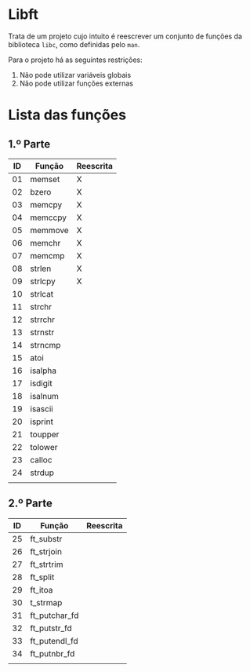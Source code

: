 # Libft

Trata de um projeto cujo intuito é reescrever um conjunto de funções da 
biblioteca `libc`, como definidas pelo `man`.

Para o projeto há as seguintes restrições:
1. Não pode utilizar variáveis globais 
2. Não pode utilizar funções externas


# Lista das funções 

## 1.º Parte

|ID|Função|Reescrita|
|---|---|---|
|01|memset|X|
|02|bzero|X|
|03|memcpy|X|
|04|memccpy|X|
|05|memmove|X|
|06|memchr|X|
|07|memcmp|X|
|08|strlen|X|
|09|strlcpy|X|
|10|strlcat| |
|11|strchr| |
|12|strrchr| |
|13|strnstr| |
|14|strncmp| |
|15|atoi| |
|16|isalpha| |
|17|isdigit| |
|18|isalnum| |
|19|isascii| |
|20|isprint| |
|21|toupper| |
|22|tolower| |
|23|calloc| |
|24|strdup| |
| |||

## 2.º Parte


|ID|Função|Reescrita|
|---|---|---|
|25|ft_substr| |
|26|ft_strjoin| |
|27|ft_strtrim| |
|28|ft_split| |
|29|ft_itoa| |
|30|t_strmap| |
|31|ft_putchar_fd| |
|32|ft_putstr_fd| |
|33|ft_putendl_fd| |
|34|ft_putnbr_fd| |
| |||

